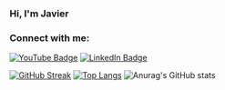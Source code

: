 ### Hi, I'm Javier
### Connect with me:

[![YouTube Badge](https://img.shields.io/badge/YouTube-Channel-red?style=flat&logo=YouTube)](https://youtube.com/pepper1)
[![LinkedIn Badge](https://img.shields.io/badge/LinkedIn-Profile-blue?style=flat&logo=LinkedIn)](https://www.linkedin.com/in/javier-lam-ab6236206/)
<!--
**uhjavier/uhjavier** is a ✨ _special_ ✨ repository because its `README.md` (this file) appears on your GitHub profile.

Here are some ideas to get you started:

- 🔭 I’m currently working on ...
- 🌱 I’m currently learning ...
- 👯 I’m looking to collaborate on ...
- 🤔 I’m looking for help with ...
- 💬 Ask me about ...
### Connect with me:

[![YouTube Badge](https://img.shields.io/badge/YouTube-Channel-red?style=flat&logo=YouTube)](https://youtube.com/pepper1)
[![LinkedIn Badge](https://img.shields.io/badge/LinkedIn-Profile-blue?style=flat&logo=LinkedIn)](https://www.linkedin.com/in/javier-lam-ab6236206/)

- 😄 Pronouns: ...
- ⚡ Fun fact: ...
-->
[![GitHub Streak](https://streak-stats.demolab.com/?user=uhjavier)](https://git.io/streak-stats)
[![Top Langs](https://github-readme-stats.vercel.app/api/top-langs/?username=uhjavier)](https://github.com/anuraghazra/github-readme-stats)
![Anurag's GitHub stats](https://github-readme-stats.vercel.app/api?username=uhjavier&show_icons=true&theme=radical)
